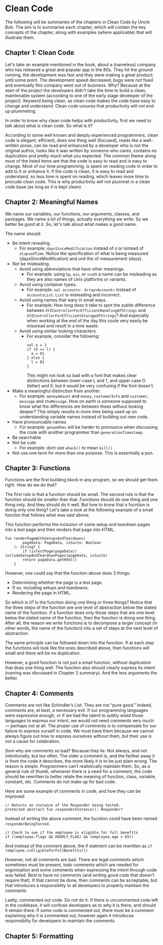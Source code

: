 # Clean Code
The following will be summaries of the chapters in Clean Code by Uncle Bob. The aim is to summarise each chapter, which will contain the key concepts of the chapter, along with examples (where applicable) that will illustrate them.

## Chapter 1: Clean Code
Let's take an example mentioned in the book, about a (nameless) company who has released a great and popular app in the 80s. They hit the ground running, the development was fast and they were making a great product; until some point. The development speed decreased, bugs were not fixed and eventually this company went out of buisness. Why? Because at the start of the project the developers didn't take the time to build a clean, maintenable system (according to one of the early stage developer of the project). Keyword being clean, as clean code makes the code base easy to change and understand. Clean code unsures that productivity will not end up plummeting.

In order to know why clean code helps with productivity, first we need to talk about what is clean code. So what is it?

According to some well known and deeply experienced programmers, clean code is elegant, efficient, does one thing well (focused), reads like a well-written prose, can be read and enhanced by a developer who is not the original author, looks like it was written by someone who cares, contains no duplication and pretty much what you expected. The common theme along most of the listed items are that the code is easy to read and is easy to change. Most of our time programming, is spent on reading code in order to add to it or enhance it. If the code is clean, it is easy to read and understand, so less time is spent on reading, which leaves more time to procude clean code. This is why productivity will not plummet in a clean code base (as long as it is kept clean).

## Chapter 2: Meaningful Names
We name our variables, our functions, our arguments, classes, and packages. We name a lot of things, actually everything we write. So we better be good at it. So, let's talk about what makes a good name.

The name should:
- Be intent revealing.
    - For example: `daysSinceModification` instead of `d` or isntead of `elapsedTime`. Notice the specification of what is being measured (daysSinceModification) and unit the of mesaurement (days).
- Not be misleading.
  - Avoid using abbreviations that have other meanings.
    - For example: using `hp`, `aix`, or `sco`in a name can be misleading as they are also names of Unix platforms or variants. 
  - Avoid using container types.
    - For example: `val accounts: Array<Account>` instead of `accountsList`. `List` is misleading and incorrect.
  - Avoid using names that wary in small ways.
    - For example: How long does it take to spot the subtle difference between  `XYZControllerForEfficientHandlingOfStrings` and `XYZControllerForEfficientStorageOfStrings`? And especially when working at the end of the day this coule very easily be missread and result in a time waste.
  - Avoid using similar looking characters. 
    - For example, consider the following:
      ```
      val a = 1
      if (O == l) {
        a = O1
      } else {
        l = 01
      }
      ```
      This might not look so bad with a font that makes clear distinctions between lower-case L and 1, and upper case O (letter) and 0, but it would be very confusing if the font doesn't.
- Make a meaningful distinction from another.
  - For example: `moneyAmount` and `money`, `customerInfo` and `customer`, `message` and `theMessage`. How on earth is someone supposed to know what the differences are between thses without looking deeper? This simply results in more time being used up on understanding variable names instead of building out new code.
- Have pronouncable names
  - For example: `genymdhms` will be harder to pronounce when discussing the code with another programmer than `generationTimestamp`. 
- Be searchable
- Not be cute
  - For example: dont use `whack()` to mean `kill()`
- Not use one term for more than one purpose. This is essentially a pun.

## Chapter 3: Functions
Functions are the first building block in any program, so we should get them right. How do we do that?

The first rule is that a function should be small. The second rule is that the function should be smaller than that. Functions should do one thing and one thing only. And they should do it well. But how to know that a fucntion is doing only one thing? Let's take a look at the following example of a small functon that follows what was said above:

This function performs the inclusion of some setup and teardown pages into a test page and then renders that page into HTML.
```
fun renderPageWithSetupsAndTeardowns(
        pageData: PageData, isSuite: Boolean
    ): String? {
        if (isTestPage(pageData)) includeSetupAndTeardownPages(pageData, isSuite)
        return pageData.getHtml()
    }
```
However, one could say that the function above does 3 things:
- Determining whether the page is a test page.
- If so, including setups and teardowns.
- Rendering the page in HTML.

So which is it? Is the function doing one thing or three things? Notice that the three steps of the function are one level of abstraction below the stated name of the function. If a function does only those steps that are one level below the stated name of the function, then the function is doing one thing. After all, the reason we write functions is to decompose a larger concept (in other words, the name of the function) into a set of steps at the next level of abstraction.

The same principle can be followed down into the function. If at each step the functions will look like the ones described above, then functions will small and there will be no duplication. 

However, a good function is not just a small function, without duplication that does one thing well. The function also should clearly express its intent (naming was discussed in Chapter 2 summary). And the less arguments the better.

## Chapter 4: Comments
Comments are not like Schindler’s List. They are not “pure good.” Indeed, comments are, at best, a necessary evil. If our programming languages were expressive enough, or if we had the talent to subtly wield those languages to express our intent, we would not need comments very much — perhaps not at all. The proper use of comments is to compensate for our failure to express ourself in code. We must have them because we cannot always figure out how to express ourselves without them, but their use is not a cause for celebration. 

Som why are comments so bad? Because they lie. Not always, and not intentionally, but too often. The older a comment is, and the farther away it is from the code it describes, the more likely it is to be just plain wrong. The reason is simple. Programmers can’t realistically maintain them. So, as a general rule of thumb, whenever there is a need for a comment, the code should be rewritten to better relate the meaning of function, class, variable, constant, etc. Comments do not make up for bad code.

Here are some example of comments in code, and how they can be improved:

```
// Returns an instance of the Responder being tested.
protected abstract fun responderInstance(): Responder?
```

Instead of writing the above comment, the fucntion could have been named `responderBeingTested`.

```
// Check to see if the employee is eligible for full benefits
if ((employee.flags && HOURLY_FLAG) && (employee.age > 65)) 
```

And instead of the comment above, the if statment can be rewritten as `if (employee.isEligibleForFullBenefits())`

However, not all comments are bad. There are legal comments which sometimes must be present, todo comments which are needed for orgonisation and some comments when expressing the intent through code was failed. Best to have no comments (and writing good code that doesn't require that). If that cannot be done, then comments can be acceptable, but that introduces a responsibilty to all developers to properly maintain the comments.

Lastly, commented out code. Do not do it. If there is uncommented code left in the codebase, it will confuse developers as to why it is there, and should it remain there. If some code is commented out, there must be a comment explaining why it is commented out, however again it introduces responsibilty for developers to maintain the comments.

## Chapter 5: Formatting
